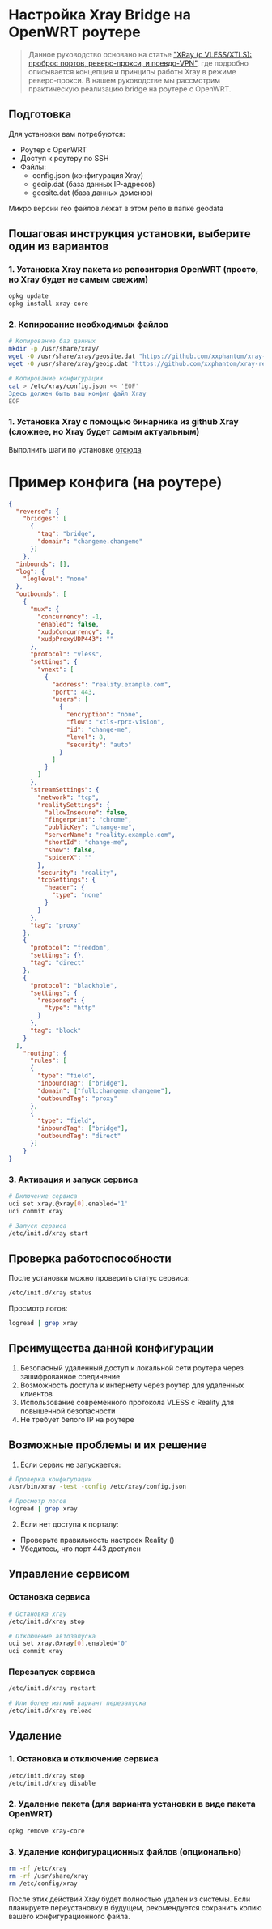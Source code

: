# Настройка Xray Bridge на OpenWRT роутере

> Данное руководство основано на статье ["XRay (с VLESS/XTLS): проброс портов, реверс-прокси, и псевдо-VPN"](https://habr.com/ru/articles/774838/), где подробно описывается концепция и принципы работы Xray в режиме реверс-прокси. В нашем руководстве мы рассмотрим практическую реализацию bridge на роутере с OpenWRT.

## Подготовка

Для установки вам потребуются:

- Роутер с OpenWRT
- Доступ к роутеру по SSH
- Файлы:
  - config.json (конфигурация Xray)
  - geoip.dat (база данных IP-адресов)
  - geosite.dat (база данных доменов)

Микро версии гео файлов лежат в этом репо в папке geodata

## Пошаговая инструкция установки, выберите один из вариантов

### 1. Установка Xray пакета из репозитория OpenWRT (просто, но Xray будет не самым свежим)

```bash
opkg update
opkg install xray-core
```

### 2. Копирование необходимых файлов

```bash
# Копирование баз данных
mkdir -p /usr/share/xray/ 
wget -O /usr/share/xray/geosite.dat "https://github.com/xxphantom/xray-recipes/raw/refs/heads/main/openWRT/geodata/geosite.dat"
wget -O /usr/share/xray/geoip.dat "https://github.com/xxphantom/xray-recipes/raw/refs/heads/main/openWRT/geodata/geoip.dat"

# Копирование конфигурации
cat > /etc/xray/config.json << 'EOF'
Здесь должен быть ваш конфиг файл Xray
EOF
```
### 1. Установка Xray с помощью бинарника из github Xray (сложнее, но Xray будет самым актуальным) 

Выполнить шаги по установке [отсюда](https://github.com/xxphantom/xray-recipes/blob/main/openWRT/install-xray-openWRT.md)

# Пример конфига (на роутере)

```json
{
  "reverse": {
    "bridges": [
      {
        "tag": "bridge",
        "domain": "changeme.changeme"
      }]
    },
  "inbounds": [],
  "log": {
    "loglevel": "none"
  },
  "outbounds": [
    {
      "mux": {
        "concurrency": -1,
        "enabled": false,
        "xudpConcurrency": 8,
        "xudpProxyUDP443": ""
      },
      "protocol": "vless",
      "settings": {
        "vnext": [
          {
            "address": "reality.example.com",
            "port": 443,
            "users": [
              {
                "encryption": "none",
                "flow": "xtls-rprx-vision",
                "id": "change-me",
                "level": 8,
                "security": "auto"
              }
            ]
          }
        ]
      },
      "streamSettings": {
        "network": "tcp",
        "realitySettings": {
          "allowInsecure": false,
          "fingerprint": "chrome",
          "publicKey": "change-me",
          "serverName": "reality.example.com",
          "shortId": "change-me",
          "show": false,
          "spiderX": ""
        },
        "security": "reality",
        "tcpSettings": {
          "header": {
            "type": "none"
          }
        }
      },
      "tag": "proxy"
    },
    {
      "protocol": "freedom",
      "settings": {},
      "tag": "direct"
    },
    {
      "protocol": "blackhole",
      "settings": {
        "response": {
          "type": "http"
        }
      },
      "tag": "block"
    }
  ],
    "routing": {
      "rules": [
      {
        "type": "field",
        "inboundTag": ["bridge"],
        "domain": ["full:changeme.changeme"],
        "outboundTag": "proxy"
      },
      {
        "type": "field",
        "inboundTag": ["bridge"],
        "outboundTag": "direct"
      }]
    }
}
```

### 3. Активация и запуск сервиса

```bash
# Включение сервиса
uci set xray.@xray[0].enabled='1'
uci commit xray

# Запуск сервиса
/etc/init.d/xray start
```

## Проверка работоспособности

После установки можно проверить статус сервиса:

```bash
/etc/init.d/xray status
```

Просмотр логов:

```bash
logread | grep xray
```

## Преимущества данной конфигурации

1. Безопасный удаленный доступ к локальной сети роутера через зашифрованное соединение
2. Возможность доступа к интернету через роутер для удаленных клиентов
3. Использование современного протокола VLESS с Reality для повышенной безопасности
4. Не требует белого IP на роутере

## Возможные проблемы и их решение

1. Если сервис не запускается:

```bash
# Проверка конфигурации
/usr/bin/xray -test -config /etc/xray/config.json

# Просмотр логов
logread | grep xray
```

2. Если нет доступа к порталу:

- Проверьте правильность настроек Reality ()
- Убедитесь, что порт 443 доступен

## Управление сервисом

### Остановка сервиса

```bash
# Остановка xray
/etc/init.d/xray stop

# Отключение автозапуска
uci set xray.@xray[0].enabled='0'
uci commit xray
```

### Перезапуск сервиса

```bash
/etc/init.d/xray restart

# Или более мягкий вариант перезапуска
/etc/init.d/xray reload
```

## Удаление

### 1. Остановка и отключение сервиса

```bash
/etc/init.d/xray stop
/etc/init.d/xray disable
```

### 2. Удаление пакета (для варианта установки в виде пакета OpenWRT)

```bash
opkg remove xray-core
```

### 3. Удаление конфигурационных файлов (опционально)

```bash
rm -rf /etc/xray
rm -rf /usr/share/xray
rm /etc/config/xray
```

После этих действий Xray будет полностью удален из системы. Если планируете переустановку в будущем, рекомендуется сохранить копию вашего конфигурационного файла.
